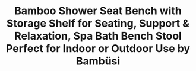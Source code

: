 ---
title: > #shorten me
  Bamboo Shower Seat Bench with Storage Shelf for Seating, Support & Relaxation, Spa Bath Bench Stool Perfect for Indoor or Outdoor Use by Bambüsi
name: >
  Bamboo Shower Seat Bench with Storage Shelf for Seating, Support & Relaxation, Spa Bath Bench Stool Perfect for Indoor or Outdoor Use by Bambüsi
buy_now: "https://www.amazon.com/Storage-Seating-Support-Relaxation-Bamb%C3%BCsi/dp/B019SDMZXY?SubscriptionId=AKIAIA5RBQIWQVTCUEUQ&tag=coldcutdeals-20&linkCode=xm2&camp=2025&creative=165953&creativeASIN=B019SDMZXY"
description_markdown: >-

  - ★ SUPPORTIVE BENCH FOR ALL YOUR SHOWER NEEDS - Being able to sit in the shower and let water stream on your body parts is refreshing and enjoyable. Whether you've been undergoing physical therapy, or have some ache on your feet, back, and knees, this bench is stable and comfortable for all your shower necessities

  - ★ SIMPLE, STURDY & ELEGANT DESIGN - We made this bench using the highest quality solid bamboo material with waterproof and antibacterial qualities. Commonly called shower stool, shower seat, or shower chair, this bamboo bench is very attractive inside your shower and features a built-in storage shelf to keep your spa accessories, wet towels, and shower tools for your convenience

  - ★ PERFECT FOR INDOOR OR OUTDOOR USE - One thing that makes this bamboo shower bench special is that it was designed with versatility and practicality in mind. You can use it as a bathroom furniture, bathtub storage organizer, or use it outside on the deck, lawn, RV and much more. It's very easy to assemble and functional

  - ★ PORTABLE & COMPACT - Our wood shower bench is small enough that it doesn't take up too much space in the shower stall. The bench measures 19" inches Long, 10 inches wide & 18" inches tall

  - ★ 100% SATISFIED OR YOUR MONEY BACK - Relaxation and support in the shower is what makes this wooden bamboo bench the BEST choice. You can buy with confidence knowing that if for any reason our product doesn't meet your standards, ship it back to us for a replacement or a full refund


tweet_id_str: "939351159009095680"
price: "$149.99"
list_price: "$149.99"
deal_price: "$49.99"
you_save: "$100.00 (67%)"
asin: "B019SDMZXY"
image: "https://images-na.ssl-images-amazon.com/images/I/51tyKTwSzPL.jpg"
---